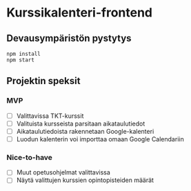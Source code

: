 # Kurssikalenteri-frontend

## Devausympäristön pystytys

```
npm install
npm start
```

## Projektin speksit

### MVP

- [ ] Valittavissa TKT-kurssit
- [ ] Valituista kursseista parsitaan aikataulutiedot
- [ ] Aikataulutiedoista rakennetaan Google-kalenteri
- [ ] Luodun kalenterin voi importtaa omaan Google Calendariin

### Nice-to-have

- [ ] Muut opetusohjelmat valittavissa
- [ ] Näytä valittujen kurssien opintopisteiden määrät
